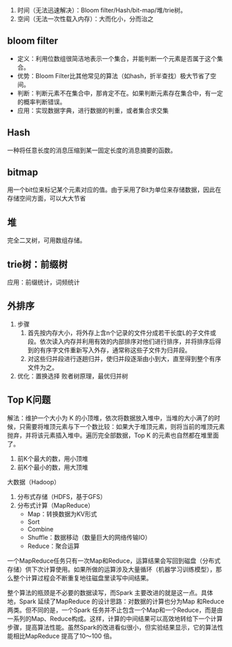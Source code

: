 1. 时间（无法迅速解决）：Bloom filter/Hash/bit-map/堆/trie树。
2. 空间（无法一次性载入内存）：大而化小，分而治之

## bloom filter

- 定义：利用位数组很简洁地表示一个集合，并能判断一个元素是否属于这个集合。
- 优势：Bloom Filter比其他常见的算法（如hash，折半查找）极大节省了空间。
- 判断：判断元素不在集合中，那肯定不在。如果判断元素存在集合中，有一定的概率判断错误。
- 应用：实现数据字典，进行数据的判重，或者集合求交集

## Hash

一种将任意长度的消息压缩到某一固定长度的消息摘要的函数。

## bitmap

用一个bit位来标记某个元素对应的值。由于采用了Bit为单位来存储数据，因此在存储空间方面，可以大大节省

## 堆

完全二叉树，可用数组存储。

## trie树：前缀树

应用：前缀统计，词频统计

## 外排序

1. 步骤
	1. 首先按内存大小，将外存上含n个记录的文件分成若干长度L的子文件或段。依次读入内存并利用有效的内部排序对他们进行排序，并将排序后得到的有序字文件重新写入外存，通常称这些子文件为归并段。
	2. 对这些归并段进行逐趟归并，使归并段逐渐由小到大，直至得到整个有序文件为之。
2. 优化：置换选择 败者树原理，最优归并树

## Top K问题

解法：维护一个大小为 K 的小顶堆，依次将数据放入堆中，当堆的大小满了的时候，只需要将堆顶元素与下一个数比较：如果大于堆顶元素，则将当前的堆顶元素抛弃，并将该元素插入堆中。遍历完全部数据，Top K 的元素也自然都在堆里面了。

1. 前K个最大的数，用小顶堆
2. 前K个最小的数，用大顶堆



大数据（Hadoop）
1. 分布式存储（HDFS，基于GFS）
2. 分布式计算（MapReduce）
	- Map：转换数据为KV形式
	- Sort
	- Combine
	- Shuffle：数据移动（数量巨大的网络传输IO）
	- Reduce：聚合运算

一个MapReduce任务只有一次Map和Reduce，运算结果会写回到磁盘（分布式存储）供下次计算使用。如果所做的运算涉及大量循环（机器学习训练模型），那么整个计算过程会不断重复地往磁盘里读写中间结果。

整个算法的瓶颈是不必要的数据读写，而Spark 主要改进的就是这一点。具体地，Spark 延续了MapReduce 的设计思路：对数据的计算也分为Map 和Reduce 两类。但不同的是，一个Spark 任务并不止包含一个Map和一个Reduce，而是由一系列的Map、Reduce构成。这样，计算的中间结果可以高效地转给下一个计算步骤，提高算法性能。虽然Spark的改进看似很小，但实验结果显示，它的算法性能相比MapReduce 提高了10～100 倍。